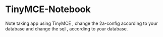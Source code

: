 # TinyMCE-Notebook
Note taking app using TinyMCE , change the 2a-config according to your database and change the sql , according to your database. 
